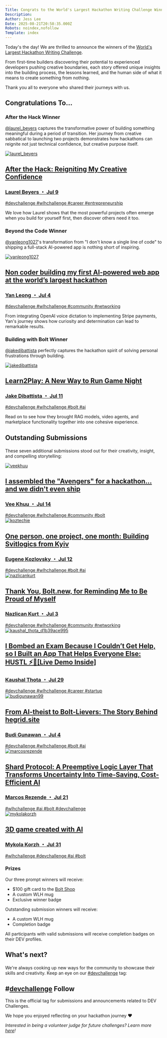 ```yaml
---
Title: Congrats to the World's Largest Hackathon Writing Challenge Winners!
Description: 
Author: Jess Lee
Date: 2025-08-21T20:58:35.000Z
Robots: noindex,nofollow
Template: index
---
```

<p>Today's the day! We are thrilled to announce the winners of the <a href="https://dev.to/devteam/reflect-and-share-your-worlds-largest-hackathon-journey-writing-challenge-now-open-g82">World's Largest Hackathon Writing Challenge</a>.</p>

<p>From first-time builders discovering their potential to experienced developers pushing creative boundaries, each story offered unique insights into the building process, the lessons learned, and the human side of what it means to create something from nothing.</p>

<p>Thank you all to everyone who shared their journeys with us.</p>

<h2>
  
  
  Congratulations To…
</h2>


<div class="crayons-card c-embed">

  
<h3>
  
  
  After the Hack Winner
</h3>

<p><a class="mentioned-user" href="https://dev.to/laurel_beyers">@laurel_beyers</a> captures the transformative power of building something meaningful during a period of transition. Her journey from creative sabbatical to launching two projects demonstrates how hackathons can reignite not just technical confidence, but creative purpose itself.</p>


<div class="ltag__link">
  <a href="/laurel_beyers" class="ltag__link__link">
    <div class="ltag__link__pic">
      <img src="https://media2.dev.to/dynamic/image/width=800%2Cheight=%2Cfit=scale-down%2Cgravity=auto%2Cformat=auto/https%3A%2F%2Fdev-to-uploads.s3.amazonaws.com%2Fuploads%2Fuser%2Fprofile_image%2F3317821%2F70220088-4035-4557-a793-1afcba2cf995.jpg" alt="laurel_beyers">
    </div>
  </a>
  <a href="https://dev.to/laurel_beyers/after-the-hack-reigniting-my-creative-confidence-161p" class="ltag__link__link">
    <div class="ltag__link__content">
      <h2>After the Hack: Reigniting My Creative Confidence</h2>
      <h3>Laurel Beyers ・ Jul 9</h3>
      <div class="ltag__link__taglist">
        <span class="ltag__link__tag">#devchallenge</span>
        <span class="ltag__link__tag">#wlhchallenge</span>
        <span class="ltag__link__tag">#career</span>
        <span class="ltag__link__tag">#entrepreneurship</span>
      </div>
    </div>
  </a>
</div>


<p>We love how Laurel shows that the most powerful projects often emerge when you build for yourself first, then discover others need it too.</p>


</div>



<div class="crayons-card c-embed">

  
<h3>
  
  
  Beyond the Code Winner
</h3>

<p><a class="mentioned-user" href="https://dev.to/yanleong1027">@yanleong1027</a>'s transformation from "I don't know a single line of code" to shipping a full-stack AI-powered app is nothing short of inspiring. </p>


<div class="ltag__link">
  <a href="/yanleong1027" class="ltag__link__link">
    <div class="ltag__link__pic">
      <img src="https://media2.dev.to/dynamic/image/width=800%2Cheight=%2Cfit=scale-down%2Cgravity=auto%2Cformat=auto/https%3A%2F%2Fdev-to-uploads.s3.amazonaws.com%2Fuploads%2Fuser%2Fprofile_image%2F3317847%2F4c1f2474-aee9-4b7e-b7df-2e8ee5ef76a8.jpg" alt="yanleong1027">
    </div>
  </a>
  <a href="https://dev.to/yanleong1027/from-i-dont-know-a-single-line-of-code-to-building-my-first-ai-powered-web-app-at-the-worlds-4phe" class="ltag__link__link">
    <div class="ltag__link__content">
      <h2>Non coder building my first AI-powered web app at the world’s largest hackathon</h2>
      <h3>Yan Leong ・ Jul 4</h3>
      <div class="ltag__link__taglist">
        <span class="ltag__link__tag">#devchallenge</span>
        <span class="ltag__link__tag">#wlhchallenge</span>
        <span class="ltag__link__tag">#community</span>
        <span class="ltag__link__tag">#networking</span>
      </div>
    </div>
  </a>
</div>


<p>From integrating OpenAI voice dictation to implementing Stripe payments, Yan's journey shows how curiosity and determination can lead to remarkable results.</p>


</div>



<div class="crayons-card c-embed">

  
<h3>
  
  
  Building with Bolt Winner
</h3>

<p><a class="mentioned-user" href="https://dev.to/jakedibattista">@jakedibattista</a> perfectly captures the hackathon spirit of solving personal frustrations through building.</p>


<div class="ltag__link">
  <a href="/jakedibattista" class="ltag__link__link">
    <div class="ltag__link__pic">
      <img src="https://media2.dev.to/dynamic/image/width=800%2Cheight=%2Cfit=scale-down%2Cgravity=auto%2Cformat=auto/https%3A%2F%2Fdev-to-uploads.s3.amazonaws.com%2Fuploads%2Fuser%2Fprofile_image%2F3336458%2F69bc7916-6eac-4ae5-b00f-f778fa84992d.jpeg" alt="jakedibattista">
    </div>
  </a>
  <a href="https://dev.to/jakedibattista/learn2play-a-new-way-to-run-game-night-5938" class="ltag__link__link">
    <div class="ltag__link__content">
      <h2>Learn2Play: A New Way to Run Game Night</h2>
      <h3>Jake Dibattista ・ Jul 11</h3>
      <div class="ltag__link__taglist">
        <span class="ltag__link__tag">#devchallenge</span>
        <span class="ltag__link__tag">#wlhchallenge</span>
        <span class="ltag__link__tag">#bolt</span>
        <span class="ltag__link__tag">#ai</span>
      </div>
    </div>
  </a>
</div>


<p>Read on to see how they brought RAG models, video agents, and marketplace functionality together into one cohesive experience.</p>


</div>


<h2>
  
  
  Outstanding Submissions
</h2>

<p>These seven additional submissions stood out for their creativity, insight, and compelling storytelling:</p>


<div class="ltag__link">
  <a href="/veekhuu" class="ltag__link__link">
    <div class="ltag__link__pic">
      <img src="https://media2.dev.to/dynamic/image/width=800%2Cheight=%2Cfit=scale-down%2Cgravity=auto%2Cformat=auto/https%3A%2F%2Fdev-to-uploads.s3.amazonaws.com%2Fuploads%2Fuser%2Fprofile_image%2F3354615%2F4fc42b77-5a17-41d4-b4bf-e3160f39cfb3.png" alt="veekhuu">
    </div>
  </a>
  <a href="https://dev.to/veekhuu/i-assembled-the-avengers-for-a-hackathon-and-we-didnt-even-ship-2ep8" class="ltag__link__link">
    <div class="ltag__link__content">
      <h2>I assembled the "Avengers" for a hackathon... and we didn't even ship</h2>
      <h3>Vee Khuu ・ Jul 14</h3>
      <div class="ltag__link__taglist">
        <span class="ltag__link__tag">#devchallenge</span>
        <span class="ltag__link__tag">#wlhchallenge</span>
        <span class="ltag__link__tag">#community</span>
        <span class="ltag__link__tag">#bolt</span>
      </div>
    </div>
  </a>
</div>



<div class="ltag__link">
  <a href="/koztechie" class="ltag__link__link">
    <div class="ltag__link__pic">
      <img src="https://media2.dev.to/dynamic/image/width=800%2Cheight=%2Cfit=scale-down%2Cgravity=auto%2Cformat=auto/https%3A%2F%2Fdev-to-uploads.s3.amazonaws.com%2Fuploads%2Fuser%2Fprofile_image%2F3340118%2Fa1dd4cfb-f422-4362-80a1-bdcfa78b4f45.jpg" alt="koztechie">
    </div>
  </a>
  <a href="https://dev.to/koztechie/one-person-one-project-one-month-building-svitlogics-from-kyiv-318k" class="ltag__link__link">
    <div class="ltag__link__content">
      <h2>One person, one project, one month: Building Svitlogics from Kyiv</h2>
      <h3>Eugene Kozlovsky ・ Jul 12</h3>
      <div class="ltag__link__taglist">
        <span class="ltag__link__tag">#devchallenge</span>
        <span class="ltag__link__tag">#wlhchallenge</span>
        <span class="ltag__link__tag">#bolt</span>
        <span class="ltag__link__tag">#ai</span>
      </div>
    </div>
  </a>
</div>



<div class="ltag__link">
  <a href="/nazlicankurt" class="ltag__link__link">
    <div class="ltag__link__pic">
      <img src="https://media2.dev.to/dynamic/image/width=800%2Cheight=%2Cfit=scale-down%2Cgravity=auto%2Cformat=auto/https%3A%2F%2Fdev-to-uploads.s3.amazonaws.com%2Fuploads%2Fuser%2Fprofile_image%2F564526%2F94c87aa0-bfc6-44c5-88df-694500519fcb.jpeg" alt="nazlicankurt">
    </div>
  </a>
  <a href="https://dev.to/nazlicankurt/thank-you-boltnew-for-reminding-me-to-be-proud-of-myself-1816" class="ltag__link__link">
    <div class="ltag__link__content">
      <h2>Thank You, Bolt.new, for Reminding Me to Be Proud of Myself</h2>
      <h3>Nazlican Kurt ・ Jul 3</h3>
      <div class="ltag__link__taglist">
        <span class="ltag__link__tag">#devchallenge</span>
        <span class="ltag__link__tag">#wlhchallenge</span>
        <span class="ltag__link__tag">#community</span>
        <span class="ltag__link__tag">#networking</span>
      </div>
    </div>
  </a>
</div>



<div class="ltag__link">
  <a href="/kaushal_thota_d1b39ace995" class="ltag__link__link">
    <div class="ltag__link__pic">
      <img src="https://media2.dev.to/dynamic/image/width=800%2Cheight=%2Cfit=scale-down%2Cgravity=auto%2Cformat=auto/https%3A%2F%2Fdev-to-uploads.s3.amazonaws.com%2Fuploads%2Fuser%2Fprofile_image%2F3370844%2Fee7cb915-23e7-4f3b-a2c7-83ac698174ec.png" alt="kaushal_thota_d1b39ace995">
    </div>
  </a>
  <a href="https://dev.to/kaushal_thota_d1b39ace995/i-bombed-an-exam-because-i-couldnt-get-help-so-i-built-an-app-that-helps-everyone-else-hustl-3lfj" class="ltag__link__link">
    <div class="ltag__link__content">
      <h2>I Bombed an Exam Because I Couldn’t Get Help, so I Built an App That Helps Everyone Else: HUSTL ⚡📲[Live Demo Inside]</h2>
      <h3>Kaushal Thota ・ Jul 29</h3>
      <div class="ltag__link__taglist">
        <span class="ltag__link__tag">#devchallenge</span>
        <span class="ltag__link__tag">#wlhchallenge</span>
        <span class="ltag__link__tag">#career</span>
        <span class="ltag__link__tag">#startup</span>
      </div>
    </div>
  </a>
</div>



<div class="ltag__link">
  <a href="/budigunawan99" class="ltag__link__link">
    <div class="ltag__link__pic">
      <img src="https://media2.dev.to/dynamic/image/width=800%2Cheight=%2Cfit=scale-down%2Cgravity=auto%2Cformat=auto/https%3A%2F%2Fdev-to-uploads.s3.amazonaws.com%2Fuploads%2Fuser%2Fprofile_image%2F3313702%2F64c20e4a-5cc8-4fda-8efe-d2534e88197f.JPG" alt="budigunawan99">
    </div>
  </a>
  <a href="https://dev.to/budigunawan99/from-ai-theist-to-bolt-lievers-the-story-behind-hegridsite-4bhc" class="ltag__link__link">
    <div class="ltag__link__content">
      <h2>From AI-theist to Bolt-Lievers: The Story Behind hegrid.site</h2>
      <h3>Budi Gunawan ・ Jul 4</h3>
      <div class="ltag__link__taglist">
        <span class="ltag__link__tag">#devchallenge</span>
        <span class="ltag__link__tag">#wlhchallenge</span>
        <span class="ltag__link__tag">#bolt</span>
        <span class="ltag__link__tag">#ai</span>
      </div>
    </div>
  </a>
</div>



<div class="ltag__link">
  <a href="/marcosrezende" class="ltag__link__link">
    <div class="ltag__link__pic">
      <img src="https://media2.dev.to/dynamic/image/width=800%2Cheight=%2Cfit=scale-down%2Cgravity=auto%2Cformat=auto/https%3A%2F%2Fdev-to-uploads.s3.amazonaws.com%2Fuploads%2Fuser%2Fprofile_image%2F3368813%2F1d999177-ff06-48f3-a800-4f286fc379cd.jpg" alt="marcosrezende">
    </div>
  </a>
  <a href="https://dev.to/marcosrezende/shard-protocol-a-preemptive-logic-layer-built-on-bolt-4fmi" class="ltag__link__link">
    <div class="ltag__link__content">
      <h2>Shard Protocol: A Preemptive Logic Layer That Transforms Uncertainty Into Time-Saving, Cost-Efficient AI</h2>
      <h3>Marcos Rezende ・ Jul 21</h3>
      <div class="ltag__link__taglist">
        <span class="ltag__link__tag">#wlhchallenge</span>
        <span class="ltag__link__tag">#ai</span>
        <span class="ltag__link__tag">#bolt</span>
        <span class="ltag__link__tag">#devchallenge</span>
      </div>
    </div>
  </a>
</div>



<div class="ltag__link">
  <a href="/mykolakorzh" class="ltag__link__link">
    <div class="ltag__link__pic">
      <img src="https://media2.dev.to/dynamic/image/width=800%2Cheight=%2Cfit=scale-down%2Cgravity=auto%2Cformat=auto/https%3A%2F%2Fdev-to-uploads.s3.amazonaws.com%2Fuploads%2Fuser%2Fprofile_image%2F3335101%2F501dd5c9-24d9-4371-b404-e962f1b500f6.png" alt="mykolakorzh">
    </div>
  </a>
  <a href="https://dev.to/mykolakorzh/3d-game-created-with-ai-455i" class="ltag__link__link">
    <div class="ltag__link__content">
      <h2>3D game created with AI</h2>
      <h3>Mykola Korzh ・ Jul 31</h3>
      <div class="ltag__link__taglist">
        <span class="ltag__link__tag">#wlhchallenge</span>
        <span class="ltag__link__tag">#devchallenge</span>
        <span class="ltag__link__tag">#ai</span>
        <span class="ltag__link__tag">#bolt</span>
      </div>
    </div>
  </a>
</div>


<h3>
  
  
  Prizes
</h3>

<p>Our three prompt winners will receive:</p>

<ul>
<li>$100 gift card to the <a href="https://shop.bolt.new/" rel="noopener noreferrer">Bolt Shop</a>
</li>
<li>A custom WLH mug</li>
<li>Exclusive winner badge</li>
</ul>

<p>Outstanding submission winners will receive:</p>

<ul>
<li>A custom WLH mug</li>
<li>Completion badge</li>
</ul>

<p>All participants with valid submissions will receive completion badges on their DEV profiles.</p>

<h2>
  
  
  What's next?
</h2>

<p>We're always cooking up new ways for the community to showcase their skills and creativity. Keep an eye on our <a href="https://dev.to/t/devchallenge">#devchallenge</a> tag:</p>


<div class="ltag__tag ltag__tag__id__41023">
    <div class="ltag__tag__content">
      <h2>#<a href="https://dev.to/t/devchallenge" class="ltag__tag__link">devchallenge</a> Follow
</h2>
      <div class="ltag__tag__summary">
        This is the official tag for submissions and announcements related to DEV Challenges.
      </div>
    </div>
</div>


<p>We hope you enjoyed reflecting on your hackathon journey ❤️</p>




<p><em>Interested in being a volunteer judge for future challenges? Learn more <a href="https://dev.to/devteam/seeking-volunteer-judges-for-dev-challenges-2i3a">here</a>!</em></p>

